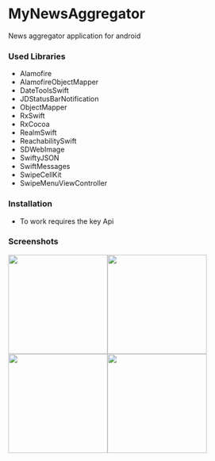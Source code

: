 # MyNewsAggregator

News aggregator application for android

<a href="https://itunes.apple.com/ru/app/mycompass-%C2%BA/id1459741994?mt=8">
</a>

### Used Libraries
- Alamofire
- AlamofireObjectMapper
- DateToolsSwift
- JDStatusBarNotification
- ObjectMapper
- RxSwift
- RxCocoa
- RealmSwift
- ReachabilitySwift
- SDWebImage
- SwiftyJSON
- SwiftMessages
- SwipeCellKit
- SwipeMenuViewController

 
### Installation
- To work requires the key Api
 
### Screenshots
<img src="https://i.ibb.co/y5txb99/Simulator-Screen-Shot-i-Phone-8-2019-04-21-at-23-50-46.png" width="200"><img src="https://i.ibb.co/CWhhCTN/Simulator-Screen-Shot-i-Phone-8-2019-04-21-at-23-51-58.png" width="200"><img src="https://i.ibb.co/jgGsKZP/Simulator-Screen-Shot-i-Phone-8-2019-04-21-at-23-52-27.png" width="200"><img src="https://i.ibb.co/k2DncNv/Simulator-Screen-Shot-i-Phone-8-2019-04-21-at-23-52-20.png" width="200">
